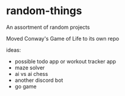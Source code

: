 # random-things
An assortment of random projects

Moved Conway's Game of Life to its own repo

ideas:
- possible todo app or workout tracker app
- maze solver
- ai vs ai chess
- another discord bot
- go game
